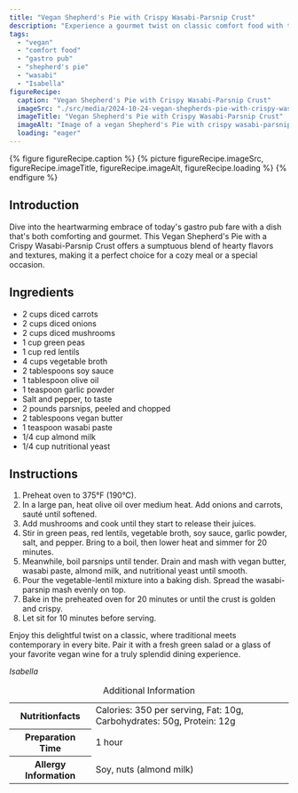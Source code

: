```yaml
---
title: "Vegan Shepherd's Pie with Crispy Wasabi-Parsnip Crust"
description: "Experience a gourmet twist on classic comfort food with this Vegan Shepherd's Pie featuring a crispy wasabi-parsnip crust. Perfect for a cozy meal."
tags:
  - "vegan"
  - "comfort food"
  - "gastro pub"
  - "shepherd's pie"
  - "wasabi"
  - "Isabella"
figureRecipe: 
  caption: "Vegan Shepherd's Pie with Crispy Wasabi-Parsnip Crust"
  imageSrc: "./src/media/2024-10-24-vegan-shepherds-pie-with-crispy-wasabi-parsnip-crust-2657.png"
  imageTitle: "Vegan Shepherd's Pie with Crispy Wasabi-Parsnip Crust"
  imageAlt: "Image of a vegan Shepherd's Pie with crispy wasabi-parsnip crust, served with vegan wine and salad in a cozy gastro pub setting."
  loading: "eager"
---
```


{% figure figureRecipe.caption %}
{% picture figureRecipe.imageSrc, figureRecipe.imageTitle, figureRecipe.imageAlt, figureRecipe.loading %}
{% endfigure %}

## Introduction

Dive into the heartwarming embrace of today's gastro pub fare with a dish that's both comforting and gourmet. This Vegan Shepherd's Pie with a Crispy Wasabi-Parsnip Crust offers a sumptuous blend of hearty flavors and textures, making it a perfect choice for a cozy meal or a special occasion.

## Ingredients

- 2 cups diced carrots
- 2 cups diced onions
- 2 cups diced mushrooms
- 1 cup green peas
- 1 cup red lentils
- 4 cups vegetable broth
- 2 tablespoons soy sauce
- 1 tablespoon olive oil
- 1 teaspoon garlic powder
- Salt and pepper, to taste
- 2 pounds parsnips, peeled and chopped
- 2 tablespoons vegan butter
- 1 teaspoon wasabi paste
- 1/4 cup almond milk
- 1/4 cup nutritional yeast

## Instructions

1. Preheat oven to 375°F (190°C).
2. In a large pan, heat olive oil over medium heat. Add onions and carrots, sauté until softened.
3. Add mushrooms and cook until they start to release their juices.
4. Stir in green peas, red lentils, vegetable broth, soy sauce, garlic powder, salt, and pepper. Bring to a boil, then lower heat and simmer for 20 minutes.
5. Meanwhile, boil parsnips until tender. Drain and mash with vegan butter, wasabi paste, almond milk, and nutritional yeast until smooth.
6. Pour the vegetable-lentil mixture into a baking dish. Spread the wasabi-parsnip mash evenly on top.
7. Bake in the preheated oven for 20 minutes or until the crust is golden and crispy.
8. Let sit for 10 minutes before serving.

Enjoy this delightful twist on a classic, where traditional meets contemporary in every bite. Pair it with a fresh green salad or a glass of your favorite vegan wine for a truly splendid dining experience.

*Isabella*

<table><caption class='sr-only'>Additional Information</caption><tr><th>Nutritionfacts</th><td>Calories: 350 per serving, Fat: 10g, Carbohydrates: 50g, Protein: 12g&nbsp;</td></tr><tr><th>Preparation Time</th><td>1 hour&nbsp;</td></tr><tr><th>Allergy Information</th><td>Soy, nuts (almond milk)&nbsp;</td></tr></table>

